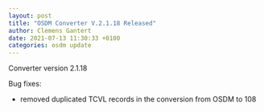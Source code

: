 ```yaml
---
layout: post
title: "OSDM Converter V.2.1.18 Released"
author: Clemens Gantert
date: 2021-07-13 11:30:33 +0100
categories: osdm update
---
```


Converter version 2.1.18


Bug fixes:

- removed duplicated TCVL records in the conversion from OSDM to 108
